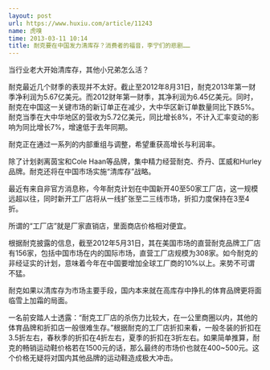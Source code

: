 ```yaml
---
layout: post
url: https://www.huxiu.com/article/11243
name: 虎嗅
time: 2013-03-11 10:14
title: 耐克要在中国发力清库存？消费者的福音，李宁们的悲剧……
---
```

当行业老大开始清库存，其他小兄弟怎么活？

耐克最近几个财季的表现并不太好。截止至2012年8月31日，耐克2013年第一财季净利润为5.67亿美元。而2012财年第一财季，其净利润为6.45亿美元。同时，耐克在中国这一关键市场的新订单正在减少，大中华区新订单数量同比下跌5%。耐克当季在大中华地区的营收为5.72亿美元，同比增长8%，不计入汇率变动的影响为同比增长7%，增速低于去年同期。

耐克正在通过一系列的内部重组与调整，希望重获高增长与利润率。

除了计划剥离茵宝和Cole Haan等品牌，集中精力经营耐克、乔丹、匡威和Hurley品牌。耐克还将在中国市场实施“清库存”战略。

最近有来自非官方消息称，今年耐克计划在中国新开40至50家工厂店，这一规模远超以往，同时新开工厂店将从一线扩张至二三线市场，折扣力度保持在3至4折。

所谓的“工厂店”就是厂家直销店，里面商店价格相对便宜。

根据耐克披露的信息，截至2012年5月31日，其在美国市场的直营耐克品牌工厂店有156家，包括中国市场在内的国际市场，直营工厂店规模为308家。如今耐克的非经证实的计划，意味着今年在中国要增加全球工厂商的10%以上。来势不可谓不猛。

耐克如果以清库存为市场主要手段，国内本来就在高库存中挣扎的体育品牌更将面临雪上加霜的局面。

一名前安踏人士透露：“耐克工厂店的杀伤力比较大，在一公里商圈以内，其他的体育品牌和折扣店一般很难生存。”根据耐克的工厂店折扣来看，一般冬装的折扣在3.5折左右，春秋季的折扣在4折左右，夏季的折扣在3折左右。如果简单推算，耐克的畅销运动鞋价格若在1500元的话，那么最终的市场价也就在400~500元。这个价格无疑将对国内其他品牌的运动鞋造成极大冲击。

